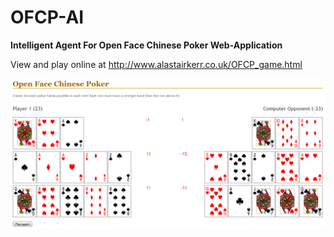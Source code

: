 # OFCP-AI
<b>Intelligent Agent For Open Face Chinese Poker Web-Application</b>

View and play online at http://www.alastairkerr.co.uk/OFCP_game.html

[![screenshot of game](https://raw.githubusercontent.com/AKerr94/OFCP-AI/master/scoring%20example%201.png?token=AFcFgYonfluX-elrAugIYLpWz2MdJsOPks5VLB7pwA%3D%3D)](http://www.alastairkerr.co.uk/OFCP_game.html)
